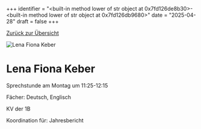 
+++
identifier = "<built-in method lower of str object at 0x7fd126de8b30>-<built-in method lower of str object at 0x7fd126db9680>"
date = "2025-04-28"
draft = false
+++

 [Zurück zur Übersicht](/schule/personen/)

<div class="row">
<div class="column">
<img src="/images/personal/Keber.jpg" alt="Lena Fiona Keber"> 
</div>
<div class="column">

# Lena Fiona Keber

Sprechstunde am Montag um 11:25-12:15

Fächer: Deutsch,  Englisch

KV der 1B









Koordination für: Jahresbericht

</div>
</div> 

